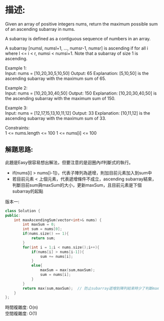 # 描述:
Given an array of positive integers nums, return the maximum possible sum of an ascending subarray in nums.

A subarray is defined as a contiguous sequence of numbers in an array.

A subarray [numsl, numsl+1, ..., numsr-1, numsr] is ascending if for all i where l <= i < r, numsi  < numsi+1. Note that a subarray of size 1 is ascending.


Example 1:  
Input: nums = [10,20,30,5,10,50]
Output: 65
Explanation: [5,10,50] is the ascending subarray with the maximum sum of 65.  

Example 2:  
Input: nums = [10,20,30,40,50]
Output: 150
Explanation: [10,20,30,40,50] is the ascending subarray with the maximum sum of 150.  

Example 3:  
Input: nums = [12,17,15,13,10,11,12]
Output: 33
Explanation: [10,11,12] is the ascending subarray with the maximum sum of 33.
 

Constraints:  
1 <= nums.length <= 100
1 <= nums[i] <= 100  

## 解題思路:
此題是Easy很容易想出解法，但要注意的是迴圈內if判斷式的執行。  
* if(nums[i] > nums[i-1])，代表子陣列為遞增，則加目前元素加入到sum中
* 若目前元素 < 上個元素，代表遞增條件不成立，ascending subarray結束，判斷目前sum與maxSum的大小，更新maxSum，且目前元素是下個subarray的起點

版本一:
```C++
class Solution {
public:
    int maxAscendingSum(vector<int>& nums) {
        int maxSum = 0;
        int sum = nums[0];
        if(nums.size() == 1){
            return sum;
        }
        for(int i = 1;i < nums.size();i++){
            if(nums[i] > nums[i-1]){
                sum += nums[i];         
            }
            else{
                maxSum = max(sum,maxSum);
                sum = nums[i];
            }
        }
        return max(sum,maxSum);  // 防止subarray遞增到陣列結束時少了判斷max的步驟
    }
};
```
時間複雜度: O(n)  
空間複雜度: O(1)